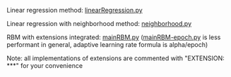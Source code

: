Linear regression method: [linearRegression.py](NeworkedLife/project/linearRegression.py)

Linear regression with neighborhood method: [neighborhood.py](NeworkedLife/project/neighborhood.py)

RBM with extensions integrated: [mainRBM.py](NeworkedLife/project/mainRBM.py) ([mainRBM-epoch.py](NeworkedLife/project/mainRBM-epoch.py) is less performant in general, adaptive learning rate formula is alpha/epoch)

Note: all implementations of extensions are commented with "EXTENSION: ***" for your convenience




